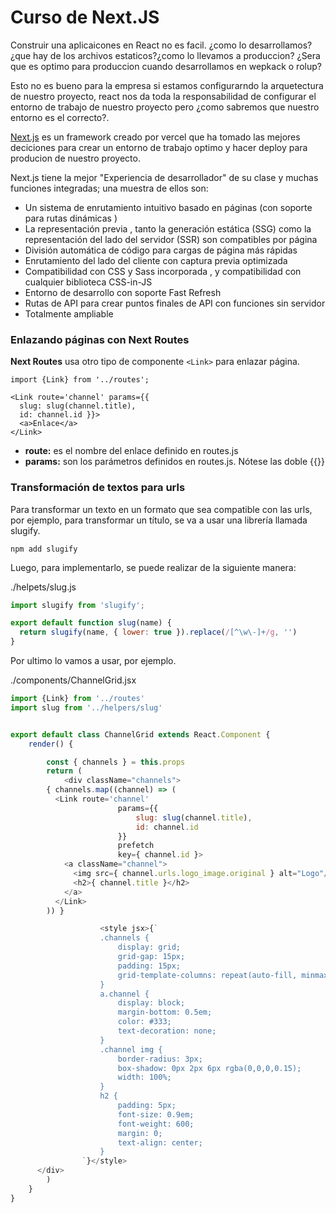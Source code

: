 # Curso de Next.JS

Construir una aplicaicones en React no es facil. ¿como lo desarrollamos? ¿que hay de los archivos estaticos?¿como lo llevamos a produccion? ¿Sera que es optimo para produccion cuando desarrollamos en wepkack o rolup?

Esto no es bueno para la empresa si estamos configurarndo la arquetectura de nuestro proyecto, react nos da toda la responsabilidad de configurar el entorno de trabajo de nuestro proyecto pero ¿como sabremos que nuestro entorno es el correcto?.

[Next.js](https://nextjs.org/ "Next.js") es un framework creado por vercel que ha tomado las mejores deciciones para crear un entorno de trabajo optimo y hacer deploy para producion de nuestro proyecto.

Next.js tiene la mejor "Experiencia de desarrollador" de su clase y muchas funciones integradas; una muestra de ellos son:

- Un sistema de enrutamiento intuitivo basado en páginas (con soporte para rutas dinámicas )
- La representación previa , tanto la generación estática (SSG) como la representación del lado del servidor (SSR) son compatibles por página
- División automática de código para cargas de página más rápidas
- Enrutamiento del lado del cliente con captura previa optimizada
- Compatibilidad con CSS y Sass incorporada , y compatibilidad con cualquier biblioteca CSS-in-JS
- Entorno de desarrollo con soporte Fast Refresh
- Rutas de API para crear puntos finales de API con funciones sin servidor
- Totalmente ampliable

### Enlazando páginas con Next Routes

**Next Routes** usa otro tipo de componente `<Link>` para enlazar página.

```
import {Link} from '../routes';

<Link route='channel' params={{
  slug: slug(channel.title),
  id: channel.id }}>
  <a>Enlace</a>
</Link>
```

- **route:** es el nombre del enlace definido en routes.js
- **params:** son los parámetros definidos en routes.js. Nótese las doble {{}}

### Transformación de textos para urls

Para transformar un texto en un formato que sea compatible con las urls, por ejemplo, para transformar un título, se va a usar una librería llamada slugify.

`npm add slugify`

Luego, para implementarlo, se puede realizar de la siguiente manera:

./helpets/slug.js
```JavaScript
import slugify from 'slugify';

export default function slug(name) {
  return slugify(name, { lower: true }).replace(/[^\w\-]+/g, '')
}
```

Por ultimo lo vamos a usar, por ejemplo.

./components/ChannelGrid.jsx
```JavaScript
import {Link} from '../routes'
import slug from '../helpers/slug'


export default class ChannelGrid extends React.Component {
	render() {

		const { channels } = this.props
		return (
			<div className="channels">
        { channels.map((channel) => (
          <Link route='channel'
						params={{
							slug: slug(channel.title),
							id: channel.id
						}}
						prefetch
						key={ channel.id }>
            <a className="channel">
              <img src={ channel.urls.logo_image.original } alt="Logo"/>
              <h2>{ channel.title }</h2>
            </a>
          </Link>
        )) }

					<style jsx>{`
					.channels {
						display: grid;
						grid-gap: 15px;
						padding: 15px;
						grid-template-columns: repeat(auto-fill, minmax(160px, 1fr));
					}
					a.channel {
						display: block;
						margin-bottom: 0.5em;
						color: #333;
						text-decoration: none;
					}
					.channel img {
						border-radius: 3px;
						box-shadow: 0px 2px 6px rgba(0,0,0,0.15);
						width: 100%;
					}
					h2 {
						padding: 5px;
						font-size: 0.9em;
						font-weight: 600;
						margin: 0;
						text-align: center;
					}
				`}</style>
      </div>
		)
	}
}
```
